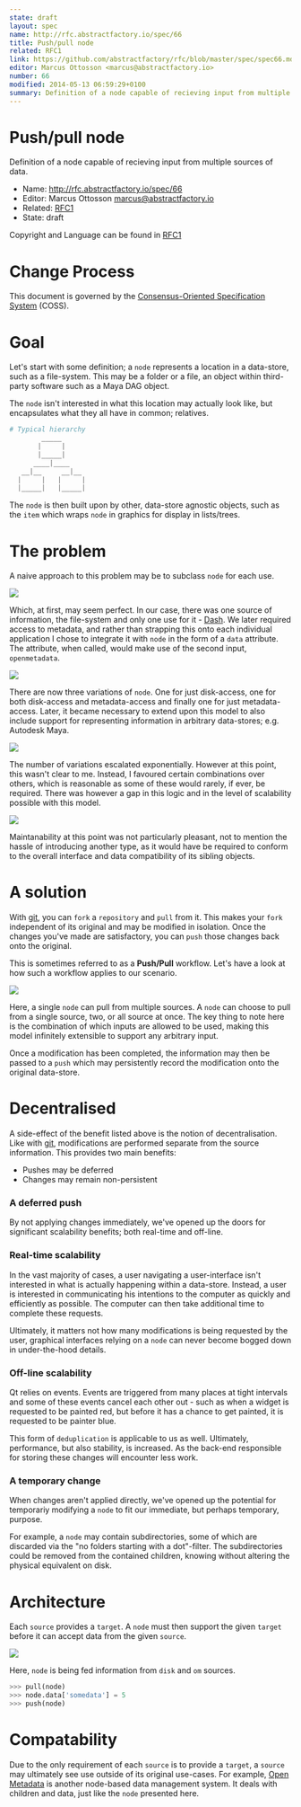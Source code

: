 ```yaml
---
state: draft
layout: spec
name: http://rfc.abstractfactory.io/spec/66
title: Push/pull node
related: RFC1
link: https://github.com/abstractfactory/rfc/blob/master/spec/spec66.md
editor: Marcus Ottosson <marcus@abstractfactory.io>
number: 66
modified: 2014-05-13 06:59:29+0100
summary: Definition of a node capable of recieving input from multiple sources of data.
---
```


# Push/pull node

Definition of a node capable of recieving input from multiple sources of data.

* Name: http://rfc.abstractfactory.io/spec/66
* Editor: Marcus Ottosson <marcus@abstractfactory.io>
* Related: [RFC1](http://rfc.abstractfactory.io/spec/1)
* State: draft

Copyright and Language can be found in [RFC1](http://rfc.abstractfactory.io/spec/1)

# Change Process

This document is governed by the [Consensus-Oriented Specification System](http://www.digistan.org/spec:1/COSS) (COSS).

# Goal

Let's start with some definition; a `node` represents a location in a data-store, such as a file-system. This may be a folder or a file, an object within third-party software such as a Maya DAG object.

The `node` isn't interested in what this location may actually look like, but encapsulates what they all have in common; relatives.

```python
# Typical hierarchy
        _____
       |     |
       |_____|
      ____|____
   __|__     __|__
  |     |   |     |
  |_____|   |_____|

```

The `node` is then built upon by other, data-store agnostic objects, such as the `item` which wraps `node` in graphics for display in lists/trees.

# The problem

A naive approach to this problem may be to subclass `node` for each use.

![](https://dl.dropbox.com/s/g0v5a67nzktop74/first-version.png)

Which, at first, may seem perfect. In our case, there was one source of information, the file-system and only one use for it - [Dash][dash]. We later required access to metadata, and rather than strapping this onto each individual application I chose to integrate it with `node` in the form of a `data` attribute. The attribute, when called, would make use of the second input, `openmetadata`.

![](https://dl.dropbox.com/s/kzxavx53kny8b5p/second-version.png)

There are now three variations of `node`. One for just disk-access, one for both disk-access and metadata-access and finally one for just metadata-access. Later, it became necessary to extend upon this model to also include support for representing information in arbitrary data-stores; e.g. Autodesk Maya.

![](https://dl.dropbox.com/s/m8v2mzkkkbtysy3/third-version.png)

The number of variations escalated exponentially. However at this point, this wasn't clear to me. Instead, I favoured certain combinations over others, which is reasonable as some of these would rarely, if ever, be required. There was however a gap in this logic and in the level of scalability possible with this model.

![](https://dl.dropbox.com/s/jl8vmsny7b912jo/fourth-version.png)

Maintanability at this point was not particularly pleasant, not to mention the hassle of introducing another type, as it would have be required to conform to the overall interface and data compatibility of its sibling objects.

# A solution

With [git][], you can `fork` a `repository` and `pull` from it. This makes your `fork` independent of its original and may be modified in isolation. Once the changes you've made are satisfactory, you can `push` those changes back onto the original.

This is sometimes referred to as a **Push/Pull** workflow. Let's have a look at how such a workflow applies to our scenario.

![](https://dl.dropbox.com/s/v5pe5lbv298mfd4/pushpull.png)

Here, a single `node` can pull from multiple sources. A `node` can choose to pull from a single source, two, or all source at once. The key thing to note here is the combination of which  inputs are allowed to be used, making this model infinitely extensible to support any arbitrary input.

Once a modification has been completed, the information may then be passed to a `push` which may persistently record the modification onto the original data-store.

# Decentralised

A side-effect of the benefit listed above is the notion of decentralisation. Like with [git][], modifications are performed separate from the source information. This provides two main benefits:

* Pushes may be deferred
* Changes may remain non-persistent

### A deferred push

By not applying changes immediately, we've opened up the doors for significant scalability benefits; both real-time and off-line.

### Real-time scalability

In the vast majority of cases, a user navigating a user-interface isn't interested in what is actually happening within a data-store. Instead, a user is interested in communicating his intentions to the computer as quickly and efficiently as possible. The computer can then take additional time to complete these requests.

Ultimately, it matters not how many modifications is being requested by the user, graphical interfaces relying on a `node` can never become bogged down in under-the-hood details.

### Off-line scalability

Qt relies on events. Events are triggered from many places at tight intervals and some of these events cancel each other out - such as when a widget is requested to be painted red, but before it has a chance to get painted, it is requested to be painter blue.

This form of `deduplication` is applicable to us as well. Ultimately, performance, but also stability, is increased. As the back-end responsible for storing these changes will encounter less work.

### A temporary change

When changes aren't applied directly, we've opened up the potential for temporariy modifying a `node` to fit our immediate, but perhaps temporary, purpose.

For example, a `node` may contain subdirectories, some of which are discarded via the "no folders starting with a dot"-filter. The subdirectories could be removed from the contained children, knowing without altering the physical equivalent on disk.

# Architecture

Each `source` provides a `target`. A `node` must then support the given `target` before it can accept data from the given `source`.

![](https://dl.dropbox.com/s/2xmy0t49mr20kbd/target.png)

Here, `node` is being fed information from `disk` and `om` sources.

```python
>>> pull(node)
>>> node.data['somedata'] = 5
>>> push(node)
```

# Compatability

Due to the only requirement of each `source` is to provide a `target`, a `source` may ultimately see use outside of its original use-cases. For example, [Open Metadata][om] is another node-based data management system. It deals with children and data, just like the `node` presented here.

[om]: http://abstractfactory.io/om
[git]: http://git-scm.com/
[dash]: https://github.com/abstractfactory/dash
